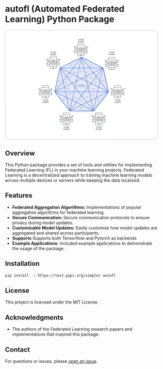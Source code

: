 # autofl (Automated Federated Learning) Python Package

![AutoFL](https://raw.githubusercontent.com/sujaykumarmag/auto-fl/main/fl.png)

## Overview

This Python package provides a set of tools and utilities for implementing Federated Learning (FL) in your machine learning projects. Federated Learning is a decentralized approach to training machine learning models across multiple devices or servers while keeping the data localized.

## Features

- **Federated Aggregation Algorithms:** Implementations of popular aggregation algorithms for federated learning.
- **Secure Communication:** Secure communication protocols to ensure privacy during model updates.
- **Customizable Model Updates:** Easily customize how model updates are aggregated and shared across participants.
- **Supports** Supports both Tensorflow and Pytorch as backends
- **Example Applications:** Included example applications to demonstrate the usage of the package.

## Installation

```bash
pip install -i https://test.pypi.org/simple/ autofl
```

## License

This project is licensed under the MIT License.

## Acknowledgments

- The authors of the Federated Learning research papers and implementations that inspired this package.

## Contact

For questions or issues, please [open an issue](https://github.com/sujaykumarmag/auto-fl/issues).




